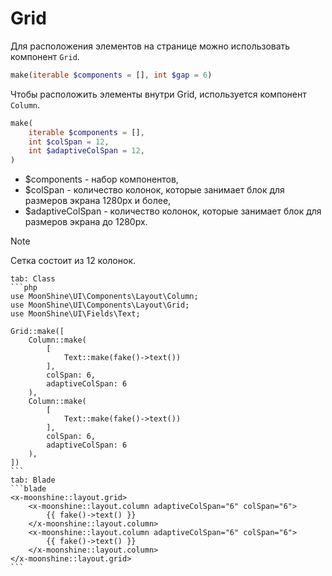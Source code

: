 # Grid

Для расположения элементов на странице можно использовать компонент `Grid`.

```php
make(iterable $components = [], int $gap = 6)
```

Чтобы расположить элементы внутри Grid, используется компонент `Column`.

```php
make(
    iterable $components = [],
    int $colSpan = 12,
    int $adaptiveColSpan = 12,
)
```

 - $components - набор компонентов,
 - $colSpan - количество колонок, которые занимает блок для размеров экрана 1280px и более,
 - $adaptiveColSpan - количество колонок, которые занимает блок для размеров экрана до 1280px.

> [!NOTE]
> Сетка состоит из 12 колонок.

~~~tabs
tab: Class
```php
use MoonShine\UI\Components\Layout\Column;
use MoonShine\UI\Components\Layout\Grid;
use MoonShine\UI\Fields\Text;

Grid::make([
    Column::make(
        [
            Text::make(fake()->text())
        ],
        colSpan: 6,
        adaptiveColSpan: 6
    ),
    Column::make(
        [
            Text::make(fake()->text())
        ],
        colSpan: 6,
        adaptiveColSpan: 6
    ),
])
```
tab: Blade
```blade
<x-moonshine::layout.grid>
    <x-moonshine::layout.column adaptiveColSpan="6" colSpan="6">
        {{ fake()->text() }}
    </x-moonshine::layout.column>
    <x-moonshine::layout.column adaptiveColSpan="6" colSpan="6">
        {{ fake()->text() }}
    </x-moonshine::layout.column>
</x-moonshine::layout.grid>
```
~~~